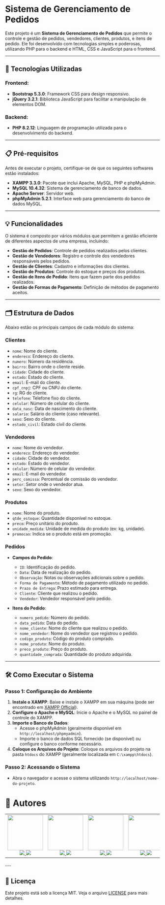
# Sistema de Gerenciamento de Pedidos

Este projeto é um **Sistema de Gerenciamento de Pedidos** que permite o controle e gestão de pedidos, vendedores, clientes, produtos, e itens de pedido. Ele foi desenvolvido com tecnologias simples e poderosas, utilizando PHP para o backend e HTML, CSS e JavaScript para o frontend.

---

## 🚀 Tecnologias Utilizadas

### **Frontend:**
- **Bootstrap 5.3.0**: Framework CSS para design responsivo.
- **jQuery 3.2.1**: Biblioteca JavaScript para facilitar a manipulação de elementos DOM.

### **Backend:**
- **PHP 8.2.12**: Linguagem de programação utilizada para o desenvolvimento do backend.

---

## 📋 Pré-requisitos

Antes de executar o projeto, certifique-se de que os seguintes softwares estão instalados:

- **XAMPP 3.3.0**: Pacote que inclui Apache, MySQL, PHP e phpMyAdmin.
- **MySQL 10.4.32**: Sistema de gerenciamento de banco de dados.
- **Apache Server**: Servidor web.
- **phpMyAdmin 5.2.1**: Interface web para gerenciamento do banco de dados MySQL.

---

## 💡 Funcionalidades

O sistema é composto por vários módulos que permitem a gestão eficiente de diferentes aspectos de uma empresa, incluindo:

- **Gestão de Pedidos**: Controle de pedidos realizados pelos clientes.
- **Gestão de Vendedores**: Registro e controle dos vendedores responsáveis pelos pedidos.
- **Gestão de Clientes**: Cadastro e informações dos clientes.
- **Gestão de Produtos**: Controle do estoque e preços dos produtos.
- **Gestão de Itens de Pedido**: Itens que fazem parte dos pedidos realizados.
- **Gestão de Formas de Pagamento**: Definição de métodos de pagamento aceitos.

---

## 🗂 Estrutura de Dados

Abaixo estão os principais campos de cada módulo do sistema:

### **Clientes**
- `nome`: Nome do cliente.
- `endereco`: Endereço do cliente.
- `numero`: Número da residência.
- `bairro`: Bairro onde o cliente reside.
- `cidade`: Cidade do cliente.
- `estado`: Estado do cliente.
- `email`: E-mail do cliente.
- `cpf_cnpj`: CPF ou CNPJ do cliente.
- `rg`: RG do cliente.
- `telefone`: Telefone fixo do cliente.
- `celular`: Número de celular do cliente.
- `data_nasc`: Data de nascimento do cliente.
- `salario`: Salário do cliente (caso relevante).
- `sexo`: Sexo do cliente.
- `estado_civil`: Estado civil do cliente.

### **Vendedores**
- `nome`: Nome do vendedor.
- `endereco`: Endereço do vendedor.
- `cidade`: Cidade do vendedor.
- `estado`: Estado do vendedor.
- `celular`: Número de celular do vendedor.
- `email`: E-mail do vendedor.
- `perc_comissa`: Percentual de comissão do vendedor.
- `setor`: Setor onde o vendedor atua.
- `sexo`: Sexo do vendedor.

### **Produtos**
- `nome`: Nome do produto.
- `qtde_estoque`: Quantidade disponível no estoque.
- `preco`: Preço unitário do produto.
- `unidade_medida`: Unidade de medida do produto (ex: kg, unidade).
- `promocao`: Indica se o produto está em promoção.

### **Pedidos**
- **Campos do Pedido**:
  - `ID`: Identificação do pedido.
  - `Data`: Data de realização do pedido.
  - `Observação`: Notas ou observações adicionais sobre o pedido.
  - `Forma de Pagamento`: Método de pagamento utilizado no pedido.
  - `Prazo de Entrega`: Prazo estimado para entrega.
  - `Cliente`: Cliente que realizou o pedido.
  - `Vendedor`: Vendedor responsável pelo pedido.

- **Itens do Pedido**:
  - `numero_pedido`: Número do pedido.
  - `data_pedido`: Data do pedido.
  - `nome_cliente`: Nome do cliente que realizou o pedido.
  - `nome_vendedor`: Nome do vendedor que registrou o pedido.
  - `codigo_produto`: Código do produto comprado.
  - `nome_produto`: Nome do produto.
  - `preco_produto`: Preço do produto.
  - `quantidade_comprada`: Quantidade do produto adquirida.

---

## 🛠 Como Executar o Sistema

### Passo 1: Configuração do Ambiente

1. **Instale o XAMPP**: Baixe e instale o XAMPP em sua máquina (pode ser encontrado em [XAMPP Official](https://www.apachefriends.org/pt_br/index.html)).
2. **Configure o Apache e MySQL**: Inicie o Apache e o MySQL no painel de controle do XAMPP.
3. **Importe o Banco de Dados**:
   - Acesse o phpMyAdmin (geralmente disponível em `http://localhost/phpmyadmin`).
   - Importe o banco de dados SQL fornecido (se disponível) ou configure o banco conforme necessário.
4. **Coloque os Arquivos do Projeto**: Coloque os arquivos do projeto na pasta `htdocs` do XAMPP (geralmente localizada em `C:\xampp\htdocs`).
   
### Passo 2: Acessando o Sistema

- Abra o navegador e acesse o sistema utilizando `http://localhost/nome-do-projeto`.


# 📝 Autores
<div align="center">
  <table>
    <tr>
      <td>
        <div align="center">
          <a href="https://github.com/Mandy-Marino" target="_blank">
            <img loading="lazy" src="https://avatars.githubusercontent.com/u/177773601?v=4" width="115">
          </a><br>
          <a href="https://github.com/Mandy-Marino" target="_blank">
            <img src="https://img.shields.io/badge/Amanda%20França-F6C953?style=for-the-badge&logo=phoenixframework&logoColor=%23FD4F00">
          </a>
          <a href="https://www.linkedin.com/in/amanda-marino-28b34a324/" target="_blank">
            <img src="https://img.shields.io/badge/LinkedIn-Amanda%20Marino-0077B5?style=for-the-badge&logo=linkedin&logoColor=white">
          </a><br>
        </div>
      </td>
      <td>
        <div align="center">
          <a href="https://github.com/GabRodrigues23" target="_blank">
            <img loading="lazy" src="https://avatars.githubusercontent.com/u/144338173?v=4" width="115">
          </a><br>
          <a href="https://github.com/GabRodrigues23" target="_blank">
            <img src="https://img.shields.io/badge/Gabriel%20Rodrigues-F6C953?style=for-the-badge&logo=phoenixframework&logoColor=%23FD4F00">
          </a>
          <a href="https://www.linkedin.com/in/gabriel-rodrigues-de-oliveira-33104b251/" target="_blank">
            <img src="https://img.shields.io/badge/LinkedIn-Gabriel%20Rodrigues-0077B5?style=for-the-badge&logo=linkedin&logoColor=white">
          </a><br>
        </div>
      </td>
      <td>
        <div align="center">
          <a href="https://github.com/Kravszenko" target="_blank">
            <img loading="lazy" src="https://avatars.githubusercontent.com/u/107780423?v=4" width="115">
          </a><br>
          <a href="https://github.com/Kravszenko" target="_blank">
            <img src="https://img.shields.io/badge/Gustavo%20Kravszenko-F6C953?style=for-the-badge&logo=phoenixframework&logoColor=%23FD4F00">
          </a>
          <a href="https://www.linkedin.com/in/gustavo-cesar-kravszenko-913b8117a/" target="_blank">
            <img src="https://img.shields.io/badge/LinkedIn-Gustavo%20Kravszenko-0077B5?style=for-the-badge&logo=linkedin&logoColor=white">
          </a><br>
        </div>
      </td>
      <td>
        <div align="center">
          <a href="https://github.com/gusmeira88" target="_blank">
            <img loading="lazy" src="https://avatars.githubusercontent.com/u/147567781?v=4" width="115">
          </a><br>
          <a href="https://github.com/gusmeira88" target="_blank">
            <img src="https://img.shields.io/badge/Gustavo%20Meira-F6C953?style=for-the-badge&logo=phoenixframework&logoColor=%23FD4F00">
          </a>
          <a href="#" target="_blank">
            <img src="https://img.shields.io/badge/LinkedIn-Gustavo%20Meira-0077B5?style=for-the-badge&logo=linkedin&logoColor=white">
          </a><br>
        </div>
      </td>
      <td>
        <div align="center">
          <a href="https://github.com/NeemiasBorges" target="_blank">
            <img loading="lazy" src="https://avatars.githubusercontent.com/u/51499704?v=4" width="115">
          </a><br>
          <a href="https://github.com/NeemiasBorges" target="_blank">
            <img src="https://img.shields.io/badge/Neemias%20Borges-F6C953?style=for-the-badge&logo=phoenixframework&logoColor=%23FD4F00">
          </a>
          <a href="https://www.linkedin.com/in/neemias-borges/" target="_blank">
            <img src="https://img.shields.io/badge/LinkedIn-Neemias%20Borges-0077B5?style=for-the-badge&logo=linkedin&logoColor=white">
          </a><br>
        </div>
      </td>
    </tr>
  </table>
</div>
---

## 📄 Licença

Este projeto está sob a licença MIT. Veja o arquivo [LICENSE](LICENSE) para mais detalhes.

